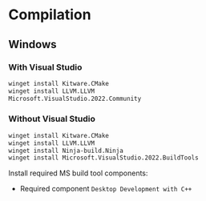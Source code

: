 # Compilation

## Windows

### With Visual Studio

```bash
winget install Kitware.CMake
winget install LLVM.LLVM
Microsoft.VisualStudio.2022.Community
```

### Without Visual Studio

```bash
winget install Kitware.CMake
winget install LLVM.LLVM
winget install Ninja-build.Ninja
winget install Microsoft.VisualStudio.2022.BuildTools
```

Install required MS build tool components:
  * Required component `Desktop Development with C++`